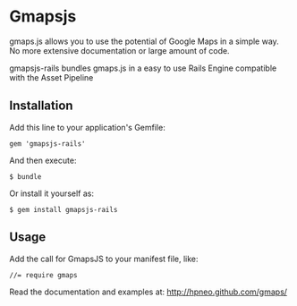 # Gmapsjs

gmaps.js allows you to use the potential of Google Maps in a simple way.
No more extensive documentation or large amount of code.

gmapsjs-rails bundles gmaps.js in a easy to use Rails Engine compatible with the Asset Pipeline

## Installation

Add this line to your application's Gemfile:

    gem 'gmapsjs-rails'

And then execute:

    $ bundle

Or install it yourself as:

    $ gem install gmapsjs-rails

## Usage

Add the call for GmapsJS to your manifest file, like:

    //= require gmaps

Read the documentation and examples at: http://hpneo.github.com/gmaps/
